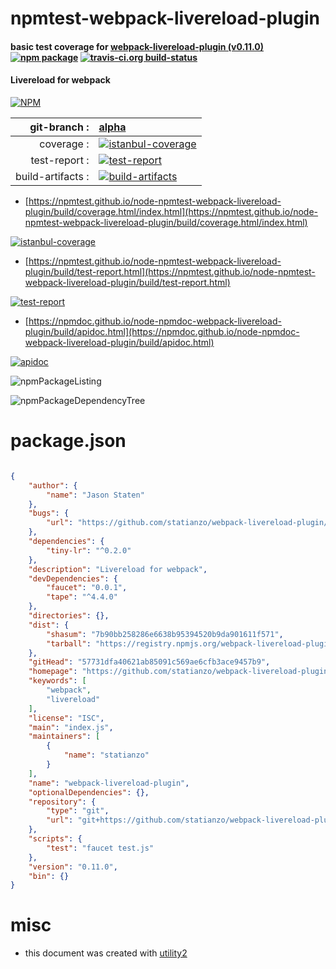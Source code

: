 # npmtest-webpack-livereload-plugin

#### basic test coverage for  [webpack-livereload-plugin (v0.11.0)](https://github.com/statianzo/webpack-livereload-plugin#readme)  [![npm package](https://img.shields.io/npm/v/npmtest-webpack-livereload-plugin.svg?style=flat-square)](https://www.npmjs.org/package/npmtest-webpack-livereload-plugin) [![travis-ci.org build-status](https://api.travis-ci.org/npmtest/node-npmtest-webpack-livereload-plugin.svg)](https://travis-ci.org/npmtest/node-npmtest-webpack-livereload-plugin)

#### Livereload for webpack

[![NPM](https://nodei.co/npm/webpack-livereload-plugin.png?downloads=true&downloadRank=true&stars=true)](https://www.npmjs.com/package/webpack-livereload-plugin)

| git-branch : | [alpha](https://github.com/npmtest/node-npmtest-webpack-livereload-plugin/tree/alpha)|
|--:|:--|
| coverage : | [![istanbul-coverage](https://npmtest.github.io/node-npmtest-webpack-livereload-plugin/build/coverage.badge.svg)](https://npmtest.github.io/node-npmtest-webpack-livereload-plugin/build/coverage.html/index.html)|
| test-report : | [![test-report](https://npmtest.github.io/node-npmtest-webpack-livereload-plugin/build/test-report.badge.svg)](https://npmtest.github.io/node-npmtest-webpack-livereload-plugin/build/test-report.html)|
| build-artifacts : | [![build-artifacts](https://npmtest.github.io/node-npmtest-webpack-livereload-plugin/glyphicons_144_folder_open.png)](https://github.com/npmtest/node-npmtest-webpack-livereload-plugin/tree/gh-pages/build)|

- [https://npmtest.github.io/node-npmtest-webpack-livereload-plugin/build/coverage.html/index.html](https://npmtest.github.io/node-npmtest-webpack-livereload-plugin/build/coverage.html/index.html)

[![istanbul-coverage](https://npmtest.github.io/node-npmtest-webpack-livereload-plugin/build/screenCapture.buildCi.browser.%252Ftmp%252Fbuild%252Fcoverage.lib.html.png)](https://npmtest.github.io/node-npmtest-webpack-livereload-plugin/build/coverage.html/index.html)

- [https://npmtest.github.io/node-npmtest-webpack-livereload-plugin/build/test-report.html](https://npmtest.github.io/node-npmtest-webpack-livereload-plugin/build/test-report.html)

[![test-report](https://npmtest.github.io/node-npmtest-webpack-livereload-plugin/build/screenCapture.buildCi.browser.%252Ftmp%252Fbuild%252Ftest-report.html.png)](https://npmtest.github.io/node-npmtest-webpack-livereload-plugin/build/test-report.html)

- [https://npmdoc.github.io/node-npmdoc-webpack-livereload-plugin/build/apidoc.html](https://npmdoc.github.io/node-npmdoc-webpack-livereload-plugin/build/apidoc.html)

[![apidoc](https://npmdoc.github.io/node-npmdoc-webpack-livereload-plugin/build/screenCapture.buildCi.browser.%252Ftmp%252Fbuild%252Fapidoc.html.png)](https://npmdoc.github.io/node-npmdoc-webpack-livereload-plugin/build/apidoc.html)

![npmPackageListing](https://npmtest.github.io/node-npmtest-webpack-livereload-plugin/build/screenCapture.npmPackageListing.svg)

![npmPackageDependencyTree](https://npmtest.github.io/node-npmtest-webpack-livereload-plugin/build/screenCapture.npmPackageDependencyTree.svg)



# package.json

```json

{
    "author": {
        "name": "Jason Staten"
    },
    "bugs": {
        "url": "https://github.com/statianzo/webpack-livereload-plugin/issues"
    },
    "dependencies": {
        "tiny-lr": "^0.2.0"
    },
    "description": "Livereload for webpack",
    "devDependencies": {
        "faucet": "0.0.1",
        "tape": "^4.4.0"
    },
    "directories": {},
    "dist": {
        "shasum": "7b90bb258286e6638b95394520b9da901611f571",
        "tarball": "https://registry.npmjs.org/webpack-livereload-plugin/-/webpack-livereload-plugin-0.11.0.tgz"
    },
    "gitHead": "57731dfa40621ab85091c569ae6cfb3ace9457b9",
    "homepage": "https://github.com/statianzo/webpack-livereload-plugin#readme",
    "keywords": [
        "webpack",
        "livereload"
    ],
    "license": "ISC",
    "main": "index.js",
    "maintainers": [
        {
            "name": "statianzo"
        }
    ],
    "name": "webpack-livereload-plugin",
    "optionalDependencies": {},
    "repository": {
        "type": "git",
        "url": "git+https://github.com/statianzo/webpack-livereload-plugin.git"
    },
    "scripts": {
        "test": "faucet test.js"
    },
    "version": "0.11.0",
    "bin": {}
}
```



# misc
- this document was created with [utility2](https://github.com/kaizhu256/node-utility2)
